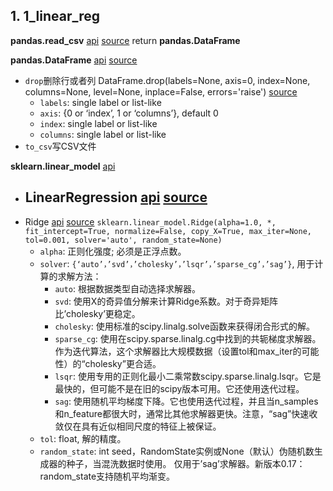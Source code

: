## 1. 1_linear_reg

**pandas.read_csv** [api](https://pandas.pydata.org/pandas-docs/stable/reference/api/pandas.read_csv.html) [source](https://github.com/pandas-dev/pandas/blob/v1.3.1/pandas/io/parsers/readers.py#L491-L586) return **pandas.DataFrame**

**pandas.DataFrame** [api](https://pandas.pydata.org/docs/reference/api/pandas.DataFrame.html) [source](https://github.com/pandas-dev/pandas/blob/v1.3.1/pandas/core/frame.py#L456-L10748)
- `drop`删除行或者列 DataFrame.drop(labels=None, axis=0, index=None, columns=None, level=None, inplace=False, errors='raise') [source](https://github.com/pandas-dev/pandas/blob/v1.3.1/pandas/core/frame.py#L4769-L4909)
    - `labels`: single label or list-like
    - `axis`: {0 or ‘index’, 1 or ‘columns’}, default 0
    - `index`: single label or list-like
    - `columns`: single label or list-like
- `to_csv`写CSV文件


**sklearn.linear_model** [api](https://scikit-learn.org/stable/modules/linear_model.html)

- LinearRegression [api](https://scikit-learn.org/stable/modules/generated/sklearn.linear_model.LinearRegression.html#sklearn.linear_model.LinearRegression) [source](https://github.com/scikit-learn/scikit-learn/blob/2beed5584/sklearn/linear_model/_base.py#L391)
    - 
- Ridge [api](https://scikit-learn.org/stable/modules/generated/sklearn.linear_model.Ridge.html#sklearn.linear_model.Ridge) [source](https://github.com/scikit-learn/scikit-learn/blob/2beed5584/sklearn/linear_model/_ridge.py#L603) `sklearn.linear_model.Ridge(alpha=1.0, *, fit_intercept=True, normalize=False, copy_X=True, max_iter=None, tol=0.001, solver='auto', random_state=None)`
    - `alpha`: 正则化强度; 必须是正浮点数。
    - `solver`: `{‘auto’，’svd’，’cholesky’，’lsqr’，’sparse_cg’，’sag’}`, 用于计算的求解方法：
        - `auto`: 根据数据类型自动选择求解器。
        - `svd`: 使用X的奇异值分解来计算Ridge系数。对于奇异矩阵比’cholesky’更稳定。
        - `cholesky`: 使用标准的scipy.linalg.solve函数来获得闭合形式的解。
        - `sparse_cg`: 使用在scipy.sparse.linalg.cg中找到的共轭梯度求解器。作为迭代算法，这个求解器比大规模数据（设置tol和max_iter的可能性）的“cholesky”更合适。
        - `lsqr`: 使用专用的正则化最小二乘常数scipy.sparse.linalg.lsqr。它是最快的，但可能不是在旧的scipy版本可用。它还使用迭代过程。
        - `sag`: 使用随机平均梯度下降。它也使用迭代过程，并且当n_samples和n_feature都很大时，通常比其他求解器更快。注意，“sag”快速收敛仅在具有近似相同尺度的特征上被保证。
    - `tol`: float, 解的精度。
    - `random_state`: int seed，RandomState实例或None（默认）伪随机数生成器的种子，当混洗数据时使用。 仅用于’sag’求解器。新版本0.17：random_state支持随机平均渐变。

